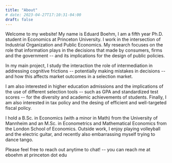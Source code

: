 ```yaml
---
title: "About"
# date: 2023-04-27T17:10:31-04:00
draft: false
---
```


Welcome to my website! My name is Eduard Boehm, I am a fifth year Ph.D. student in Economics at Princeton University. I work in the intersection of Industrial Organization and Public Economics. My research focuses on the role that information plays in the decisions that made by consumers, firms and the government -- and its implications for the design of public policies.

In my main project, I study the interaction the role of intermediation in addressing cognitive frictions -- potentially making mistakes in decisions -- and how this affects market outcomes in a selection market. 

I am also interested in higher education admissions and the implications of the use of different selection tools -- such as GPA and standardized test scores -- for the diversity and academic achievements of students. Finally, I am also interested in tax policy and the desing of efficient and well-targeted fiscal policy.

I hold a B.Sc. in Economics (with a minor in Math) from the University of Mannheim and an M.Sc. in Econometrics and Mathematical Economics from the London School of Economics.  Outside work, I enjoy playing volleyball and the electric guitar, and recently also embarrassing myself trying to dance tango.

Please feel free to reach out anytime to chat! -- you can reach me at eboehm at princeton dot edu